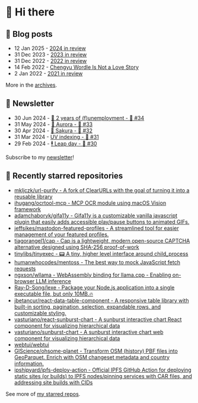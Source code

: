 # 👋 Hi there

## 📝 Blog posts

<!-- feed start -->
- 12 Jan 2025 - [2024 in review](https://cheeaun.com/blog/2025/01/2024-in-review/)
- 31 Dec 2023 - [2023 in review](https://cheeaun.com/blog/2023/12/2023-in-review/)
- 31 Dec 2022 - [2022 in review](https://cheeaun.com/blog/2022/12/2022-in-review/)
- 14 Feb 2022 - [Chengyu Wordle Is Not a Love Story](https://cheeaun.com/blog/2022/02/chengyu-wordle-is-not-a-love-story/)
- 2 Jan 2022 - [2021 in review](https://cheeaun.com/blog/2022/01/2021-in-review/)
<!-- feed end -->

More in the [archives](https://cheeaun.com/blog/archives/).

## 📰 Newsletter

<!-- newsletter start -->
- 30 Jun 2024 - [🎂 2 years of (f)unemployment - 🥫 #34](https://cheeaun.substack.com/p/2-years-of-funemployment-34)
- 31 May 2024 - [🌌 Aurora - 🥫 #33](https://cheeaun.substack.com/p/aurora-33)
- 30 Apr 2024 - [🌸 Sakura - 🥫 #32](https://cheeaun.substack.com/p/sakura-32)
- 31 Mar 2024 - [UV indexing - 🥫 #31](https://cheeaun.substack.com/p/uv-indexing-31)
- 29 Feb 2024 - [🕴️ Leap day - 🥫 #30](https://cheeaun.substack.com/p/leap-day-30)
<!-- newsletter end -->

Subscribe to my [newsletter](https://cheeaun.substack.com/)!

## 🌟 Recently starred repositories

<!-- starred repos start -->
- [mkljczk/url-purify - A fork of ClearURLs with the goal of turning it into a reusable library](https://github.com/mkljczk/url-purify)
- [ihugang/ocrtool-mcp - MCP OCR module using macOS Vision framework](https://github.com/ihugang/ocrtool-mcp)
- [adamchaboryk/gifa11y - Gifa11y is a customizable vanilla javascript plugin that easily adds accessible play/pause buttons to animated GIFs.](https://github.com/adamchaboryk/gifa11y)
- [jeffsikes/mastodon-featured-profiles - A streamlined tool for easier management of your featured profiles.](https://github.com/jeffsikes/mastodon-featured-profiles)
- [tiagorangel1/cap - Cap is a lightweight, modern open-source CAPTCHA alternative designed using SHA-256 proof-of-work](https://github.com/tiagorangel1/cap)
- [tinylibs/tinyexec - 📟 A tiny, higher level interface around child_process](https://github.com/tinylibs/tinyexec)
- [humanwhocodes/mentoss - The best way to mock JavaScript fetch requests](https://github.com/humanwhocodes/mentoss)
- [ngxson/wllama - WebAssembly binding for llama.cpp - Enabling on-browser LLM inference](https://github.com/ngxson/wllama)
- [Ray-D-Song/lexe - Package your Node.js application into a single executable file, but only 10MB.🔥](https://github.com/Ray-D-Song/lexe)
- [jbetancur/react-data-table-component - A responsive table library with built-in sorting, pagination, selection, expandable rows, and customizable styling.](https://github.com/jbetancur/react-data-table-component)
- [vasturiano/react-sunburst-chart - A sunburst interactive chart React component for visualizing hierarchical data](https://github.com/vasturiano/react-sunburst-chart)
- [vasturiano/sunburst-chart - A sunburst interactive chart web component for visualizing hierarchical data](https://github.com/vasturiano/sunburst-chart)
- [webtui/webtui](https://github.com/webtui/webtui)
- [GIScience/ohsome-planet - Transform OSM (history) PBF files into GeoParquet. Enrich with OSM changeset metadata and country information.](https://github.com/GIScience/ohsome-planet)
- [ipshipyard/ipfs-deploy-action - Official IPFS GitHub Action for deploying static sites (or builds) to IPFS nodes/pinning services with CAR files, and addressing site builds with CIDs](https://github.com/ipshipyard/ipfs-deploy-action)
<!-- starred repos end -->

See more of [my starred repos](https://github.com/stars/cheeaun/).

